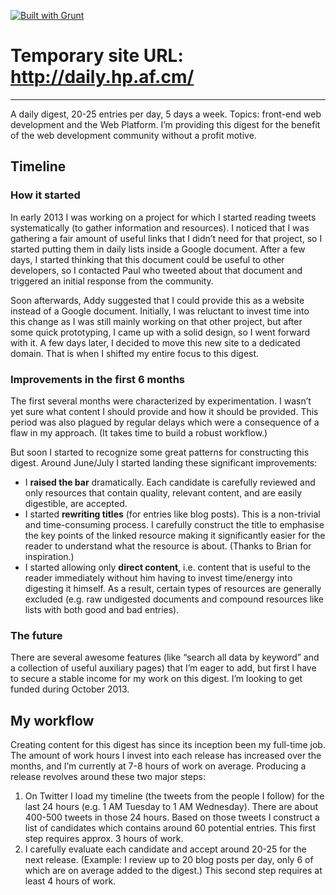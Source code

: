 [![Built with Grunt](https://cdn.gruntjs.com/builtwith.png)](http://gruntjs.com/)

# Temporary site URL: http://daily.hp.af.cm/

---


A daily digest, 20-25 entries per day, 5 days a week. Topics: front-end web development and the Web Platform. I’m providing this digest for the benefit of the web development community without a profit motive.

## Timeline

### How it started

In early 2013 I was working on a project for which I started reading tweets systematically (to gather information and resources). I noticed that I was gathering a fair amount of useful links that I didn’t need for that project, so I started putting them in daily lists inside a Google document. After a few days, I started thinking that this document could be useful to other developers, so I contacted Paul who tweeted about that document and triggered an initial response from the community.

Soon afterwards, Addy suggested that I could provide this as a website instead of a Google document. Initially, I was reluctant to invest time into this change as I was still mainly working on that other project, but after some quick prototyping, I came up with a solid design, so I went forward with it. A few days later, I decided to move this new site to a dedicated domain. That is when I shifted my entire focus to this digest.

### Improvements in the first 6 months

The first several months were characterized by experimentation. I wasn’t yet sure what content I should provide and how it should be provided. This period was also plagued by regular delays which were a consequence of a flaw in my approach. (It takes time to build a robust workflow.)

But soon I started to recognize some great patterns for constructing this digest. Around June/July I started landing these significant improvements:

 - I **raised the bar** dramatically. Each candidate is carefully reviewed and only resources that contain quality, relevant content, and are easily digestible, are accepted.
 - I started **rewriting titles** (for entries like blog posts). This is a non-trivial and time-consuming process. I carefully construct the title to emphasise the key points of the linked resource making it significantly easier for the reader to understand what the resource is about. (Thanks to Brian for inspiration.)
 - I started allowing only **direct content**, i.e. content that is useful to the reader immediately without him having to invest time/energy into digesting it himself. As a result, certain types of resources are generally excluded (e.g. raw undigested documents and compound resources like lists with both good and bad entries). 

### The future

There are several awesome features (like “search all data by keyword” and a collection of useful auxiliary pages) that I’m eager to add, but first I have to secure a stable income for my work on this digest. I’m looking to get funded during October 2013.

## My workflow

Creating content for this digest has since its inception been my full-time job. The amount of work hours I invest into each release has increased over the months, and I’m currently at 7-8 hours of  work on average. Producing a release revolves around these two major steps:

 1. On Twitter I load my timeline (the tweets from the people I follow) for the last 24 hours (e.g. 1 AM Tuesday to 1 AM Wednesday). There are about 400-500 tweets in those 24 hours. Based on those tweets I construct a list of candidates which contains around 60 potential entries. This first step requires approx. 3 hours of work.
 2. I carefully evaluate each candidate and accept around 20-25 for the next release. (Example: I review up to 20 blog posts per day, only 6 of which are on average added to the digest.) This second step requires at least 4 hours of work. 
